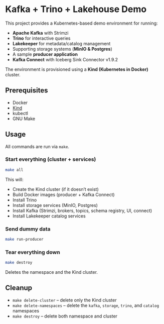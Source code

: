 # Kafka + Trino + Lakehouse Demo

This project provides a Kubernetes-based demo environment for running:
- **Apache Kafka** with Strimzi
- **Trino** for interactive queries
- **Lakekeeper** for metadata/catalog management
- Supporting storage systems (**MinIO & Postgres**)
- A sample **producer application**
- **Kafka Connect** with Iceberg Sink Connector v1.9.2

The environment is provisioned using a **Kind (Kubernetes in Docker)** cluster.

## Prerequisites

- Docker
- [Kind](https://kind.sigs.k8s.io/)
- kubectl
- GNU Make


## Usage

All commands are run via `make`.

### Start everything (cluster + services)
```bash
make all
```
This will:
- Create the Kind cluster (if it doesn’t exist)
- Build Docker images (producer + Kafka Connect)
- Install Trino
- Install storage services (MinIO, Postgres)
- Install Kafka (Strimzi, brokers, topics, schema registry, UI, connect)
- Install Lakekeeper catalog services

### Send dummy data
```bash
make run-producer
```

### Tear everything down
```bash
make destroy
```
Deletes the namespace and the Kind cluster.

## Cleanup

- `make delete-cluster` – delete only the Kind cluster
- `make delete-namespaces` – delete the `kafka`, `storage`, `trino`, and `catalog` namespaces
- `make destroy` – delete both namespace and cluster
